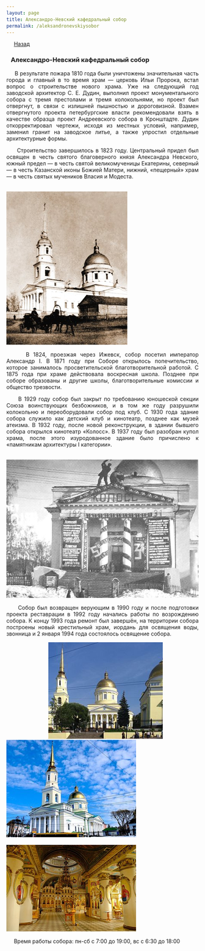 ```yaml
---
layout: page
title: Александро-Невский кафедральный собор
permalink: /aleksandronevskiysobor
---
```


&nbsp;&nbsp;&nbsp;&nbsp;&nbsp;[Назад](/religiozniiturism)

### &nbsp;&nbsp;&nbsp;Александро-Невский кафедральный собор
<p style="text-align:  justify;">
&nbsp;&nbsp;&nbsp;&nbsp;&nbsp;В результате пожара 1810 года были уничтожены значительная часть города и главный в то время храм — церковь Ильи Пророка, встал вопрос о строительстве нового храма. Уже на следующий год заводской архитектор С. Е. Дудин, выполнил проект монументального собора с тремя престолами и тремя колокольнями, но проект был отвергнут, в связи с излишней пышностью и дороговизной. Взамен отвергнутого проекта петербургские власти рекомендовали взять в качестве образца проект Андреевского собора в Кронштадте. Дудин откорректировал чертежи, исходя из местных условий, например, заменил гранит на заводское литье, а также упростил отдельные архитектурные формы.
</p>
<p style="text-align:  justify;">
&nbsp;&nbsp;&nbsp;&nbsp;&nbsp;Строительство завершилось в 1823 году. Центральный придел был освящен в честь святого благоверного князя Александра Невского, южный предел — в честь святой великомученицы Екатерины, северный — в честь Казанской иконы Божией Матери, нижний, «пещерный» храм — в честь святых мучеников Власия и Модеста.
</p>

&nbsp;&nbsp;&nbsp;&nbsp;&nbsp;&nbsp;&nbsp;&nbsp;&nbsp;&nbsp;&nbsp;&nbsp;&nbsp;&nbsp;&nbsp;&nbsp;&nbsp;&nbsp;&nbsp;&nbsp;&nbsp;&nbsp;&nbsp;&nbsp;&nbsp;&nbsp;&nbsp;&nbsp;&nbsp;&nbsp;&nbsp;&nbsp;&nbsp;&nbsp;&nbsp;&nbsp;&nbsp;&nbsp;&nbsp;&nbsp;&nbsp;&nbsp;&nbsp;&nbsp;&nbsp;&nbsp;&nbsp;&nbsp;&nbsp;&nbsp;&nbsp;&nbsp;&nbsp;&nbsp;&nbsp;&nbsp;&nbsp;&nbsp;&nbsp;&nbsp;&nbsp;&nbsp;&nbsp;&nbsp;![церковь](/images/tserkov.jpg)
<p style="text-align:  justify;">
&nbsp;&nbsp;&nbsp;&nbsp;&nbsp;В 1824, проезжая через Ижевск, собор посетил император Александр I. В 1871 году при Соборе открылось попечительство, которое занималось просветительской благотворительной работой. С 1875 года при храме действовала воскресная школа. Позднее при соборе образованы и другие школы, благотворительные комиссии и общество трезвости.
</p>
<p style="text-align:  justify;">
&nbsp;&nbsp;&nbsp;&nbsp;&nbsp;В 1929 году собор был закрыт по требованию юношеской секции Союза воинствующих безбожников, и в том же году разрушили колокольню и переоборудовали собор под клуб. С 1930 года здание собора служило как детский клуб и кинотеатр, позднее как музей атеизма. В 1932 году, после новой реконструкции, в здании бывшего собора открылся кинотеатр «Колосс». В 1937 году был разобран купол храма, после этого изуродованное здание было причислено к «памятникам архитектуры I категории».
</p>

&nbsp;&nbsp;&nbsp;&nbsp;&nbsp;&nbsp;&nbsp;&nbsp;&nbsp;&nbsp;&nbsp;&nbsp;&nbsp;&nbsp;&nbsp;&nbsp;&nbsp;&nbsp;&nbsp;&nbsp;&nbsp;&nbsp;&nbsp;&nbsp;&nbsp;&nbsp;&nbsp;&nbsp;&nbsp;&nbsp;&nbsp;&nbsp;&nbsp;&nbsp;![церковь](/images/tserkov_2.jpg)
<p style="text-align:  justify;">
&nbsp;&nbsp;&nbsp;&nbsp;&nbsp;Собор был возвращен верующим в 1990 году и после подготовки проекта реставрации в 1992 году начались работы по возрождению собора. К концу 1993 года ремонт был завершён, на территории собора построены новый крестильный храм, иордань для освящения воды, звонница и 2 января 1994 года состоялось освящение собора. 
</p>

&nbsp;&nbsp;&nbsp;&nbsp;&nbsp;&nbsp;&nbsp;&nbsp;&nbsp;&nbsp;&nbsp;&nbsp;&nbsp;&nbsp;&nbsp;&nbsp;&nbsp;&nbsp;&nbsp;&nbsp;&nbsp;&nbsp;&nbsp;&nbsp;&nbsp;&nbsp;&nbsp;&nbsp;<img src="/images/tserkov_3.jpg" alt="церковь" width="300"/>&nbsp;&nbsp;&nbsp;&nbsp;&nbsp;<img src="/images/tserkov_4.jpg" alt="церковь" width="340"/>
&nbsp;&nbsp;&nbsp;&nbsp;&nbsp;&nbsp;&nbsp;&nbsp;&nbsp;&nbsp;&nbsp;&nbsp;&nbsp;&nbsp;&nbsp;&nbsp;&nbsp;&nbsp;&nbsp;&nbsp;&nbsp;&nbsp;&nbsp;&nbsp;&nbsp;&nbsp;&nbsp;&nbsp;&nbsp;&nbsp;&nbsp;&nbsp;&nbsp;&nbsp;&nbsp;&nbsp;&nbsp;&nbsp;&nbsp;&nbsp;&nbsp;&nbsp;&nbsp;&nbsp;&nbsp;&nbsp;&nbsp;&nbsp;&nbsp;&nbsp;&nbsp;&nbsp;&nbsp;&nbsp;&nbsp;&nbsp;&nbsp;&nbsp;<img src="/images/tserkov_5.jpg" alt="церковь" width="340"/>

&nbsp;&nbsp;&nbsp;&nbsp;&nbsp;Время работы собора: пн-сб с 7:00 до 19:00, вс с 6:30 до 18:00